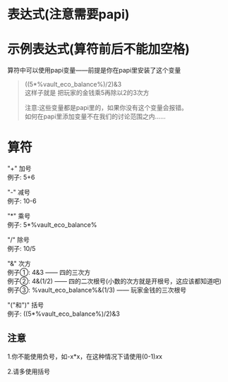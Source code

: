 # 表达式(注意需要papi)
# 示例表达式(算符前后不能加空格)  
算符中可以使用papi变量——前提是你在papi里安装了这个变量
> ((5*%vault_eco_balance%)/2)&3  
> 这样子就是 把玩家的金钱乘5再除以2的3次方  
>
> 注意:这些变量都是papi里的，如果你没有这个变量会报错。  
> 如何在papi里添加变量不在我们的讨论范围之内……  

# 算符 
"+" 加号  
例子: 5+6

"-" 减号  
例子: 10-6

"\*" 乘号  
例子: 5*%vault_eco_balance%  

"/" 除号  
例子: 10/5  

"&" 次方  
例子①: 4&3 —— 四的三次方  
例子②: 4&(1/2) —— 四的二次根号(小数的次方就是开根号，这应该都知道吧)  
例子③: %vault_eco_balance%&(1/3) —— 玩家金钱的三次根号

"("和")" 括号  
例子: ((5*%vault_eco_balance%)/2)&3 

## 注意
1.你不能使用负号，如-x*x，在这种情况下请使用(0-1)*x*x


2.请多使用括号
